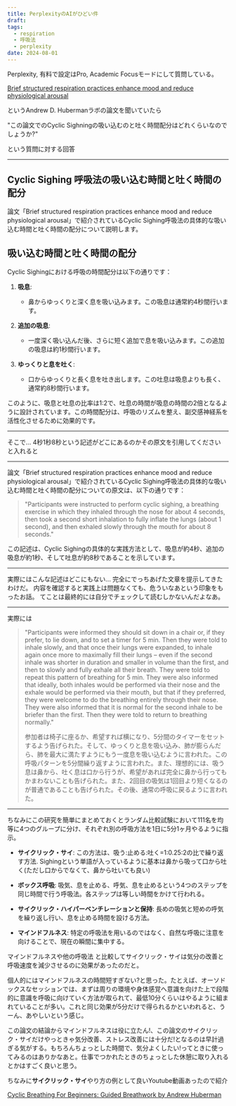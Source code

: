 ```yaml
---
title: PerplexityのAIがひどい件
draft: 
tags:
  - respiration
  - 呼吸法
  - perplexity
date: 2024-08-01
---
```



Perplexity, 有料で設定はPro, Academic Focusモードにして質問している。

[Brief structured respiration practices enhance mood and reduce physiological arousal](https://doi.org/10.1016%2Fj.xcrm.2022.100895)

というAndrew D. Hubermanラボの論文を聞いていたら

"この論文でのCyclic Sighningの吸い込むのと吐く時間配分はどれくらいなのでしょうか?"

という質問に対する回答

---

## Cyclic Sighing 呼吸法の吸い込む時間と吐く時間の配分

論文「Brief structured respiration practices enhance mood and reduce physiological arousal」で紹介されているCyclic Sighing呼吸法の具体的な吸い込む時間と吐く時間の配分について説明します。

## 吸い込む時間と吐く時間の配分

Cyclic Sighingにおける呼吸の時間配分は以下の通りです：

1. **吸息**:
    
    - 鼻からゆっくりと深く息を吸い込みます。この吸息は通常約4秒間行います。
    
2. **追加の吸息**:
    
    - 一度深く吸い込んだ後、さらに短く追加で息を吸い込みます。この追加の吸息は約1秒間行います。
    
3. **ゆっくりと息を吐く**:
    
    - 口からゆっくりと長く息を吐き出します。この吐息は吸息よりも長く、通常約8秒間行います。
    

このように、吸息と吐息の比率は1:2で、吐息の時間が吸息の時間の2倍となるように設計されています。この時間配分は、呼吸のリズムを整え、副交感神経系を活性化させるために効果的です。


---


そこで...
4秒1秒8秒という記述がどこにあるのかその原文を引用してください
と入れると

--- 
論文「Brief structured respiration practices enhance mood and reduce physiological arousal」で紹介されているCyclic Sighing呼吸法の具体的な吸い込む時間と吐く時間の配分についての原文は、以下の通りです：

> "Participants were instructed to perform cyclic sighing, a breathing exercise in which they inhaled through the nose for about 4 seconds, then took a second short inhalation to fully inflate the lungs (about 1 second), and then exhaled slowly through the mouth for about 8 seconds."

この記述は、Cyclic Sighingの具体的な実践方法として、吸息が約4秒、追加の吸息が約1秒、そして吐息が約8秒であることを示しています[](https://www.ncbi.nlm.nih.gov/pmc/articles/PMC9873947/)。

---

実際にはこんな記述はどこにもない...
完全にでっちあげた文章を提示してきたわけだ。
内容を確認すると実践上は問題なくても、危ういなあという印象をもったお話。
てことは最終的には自分でチェックして読むしかないんだよなあ。

--- 
実際には

> "Participants were informed they should sit down in a chair or, if they prefer, to lie down, and to set a timer for 5 min. Then they were told to inhale slowly, and that once their lungs were expanded, to inhale again once more to maximally fill their lungs – even if the second inhale was shorter in duration and smaller in volume than the first, and then to slowly and fully exhale all their breath. They were told to repeat this pattern of breathing for 5 min. They were also informed that ideally, both inhales would be performed via their nose and the exhale would be performed via their mouth, but that if they preferred, they were welcome to do the breathing entirely through their nose. They were also informed that it is normal for the second inhale to be briefer than the first. Then they were told to return to breathing normally."
> 
> 参加者は椅子に座るか、希望すれば横になり、5分間のタイマーをセットするよう告げられた。そして、ゆっくりと息を吸い込み、肺が膨らんだら、肺を最大に満たすようにもう一度息を吸い込むように言われた。この呼吸パターンを5分間繰り返すように言われた。また、理想的には、吸う息は鼻から、吐く息は口から行うが、希望があれば完全に鼻から行ってもかまわないことも告げられた。また、2回目の吸気は1回目より短くなるのが普通であることも告げられた。その後、通常の呼吸に戻るように言われた。


---

ちなみにこの研究を簡単にまとめておくとランダム比較試験において111名を均等に4つのグループに分け、それぞれ別の呼吸方法を1日に5分1ヶ月やるように指示。

- **サイクリック・サイ**: この方法は、吸う:止める:吐く=1:0.25:2の比で繰り返す方法. Sighingという単語が入っているように基本は鼻から吸って口から吐く(ただし口からでなくて、鼻から吐いても良い)
    
- **ボックス呼吸**: 吸気、息を止める、呼気、息を止めるという4つのステップを同じ時間で行う呼吸法。各ステップは等しい時間をかけて行われる。
    
- **サイクリック・ハイパーベンチレーションと保持**: 長めの吸気と短めの呼気を繰り返し行い、息を止める時間を設ける方法。

- **マインドフルネス**: 特定の呼吸法を用いるのではなく、自然な呼吸に注意を向けることで、現在の瞬間に集中する。

マインドフルネスや他の呼吸法 と比較してサイクリック・サイは気分の改善と呼吸速度を減少させるのに効果があったのだと。



個人的にはマインドフルネスの時間短すぎない?と思った。たとえば、オーソドックスなセッションでは、まずは周りの環境や身体感覚へ意識を向けた上で段階的に意識を呼吸に向けていく方法が取られて、最低10分くらいはやるように組まれていることが多い。これと同じ効果が5分だけで得られるかといわれると、うーん、あやしいという感じ。

この論文の結論からマインドフルネスは役に立たん!、この論文のサイクリック・サイだけやっときゃ気分改善、ストレス改善には十分だ!となるのは早計過ぎる気がする。もちろんちょっとした時間で、気分よくしたい!ってときに使ってみるのはありかなあと。仕事でつかれたときのちょっとした休憩に取り入れるとかはすごく良いと思う。


ちなみに**サイクリック・サイ**やり方の例として良いYoutube動画あったので紹介  

[Cyclic Breathing For Beginners: Guided Breathwork by Andrew Huberman](https://youtu.be/P2rg7c0EQoE?si=9O2nJtCcXpaYbe6z)

